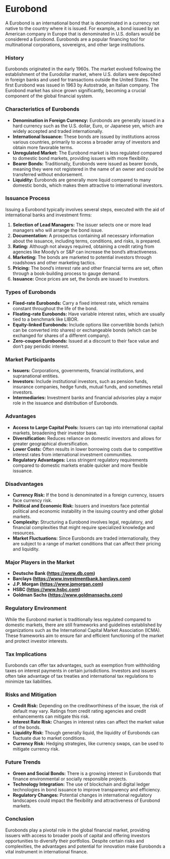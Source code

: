 # Eurobond

A Eurobond is an international bond that is denominated in a currency not native to the country where it is issued. For example, a bond issued by an American company in Europe that is denominated in U.S. dollars would be considered a Eurobond. Eurobonds are a popular financing tool for multinational corporations, sovereigns, and other large institutions.

### History

Eurobonds originated in the early 1960s. The market evolved following the establishment of the Eurodollar market, where U.S. dollars were deposited in foreign banks and used for transactions outside the United States. The first Eurobond was issued in 1963 by Autostrade, an Italian company. The Eurobond market has since grown significantly, becoming a crucial component of the global financial system.

### Characteristics of Eurobonds

- **Denomination in Foreign Currency:** Eurobonds are generally issued in a hard currency such as the U.S. dollar, Euro, or Japanese yen, which are widely accepted and traded internationally.
- **International Issuance:** These bonds are issued by institutions across various countries, primarily to access a broader array of investors and obtain more favorable terms.
- **Unregulated Market:** The Eurobond market is less regulated compared to domestic bond markets, providing issuers with more flexibility.
- **Bearer Bonds:** Traditionally, Eurobonds were issued as bearer bonds, meaning they were not registered in the name of an owner and could be transferred without endorsement.
- **Liquidity:** Eurobonds are generally more liquid compared to many domestic bonds, which makes them attractive to international investors.

### Issuance Process

Issuing a Eurobond typically involves several steps, executed with the aid of international banks and investment firms:

1. **Selection of Lead Managers:** The issuer selects one or more lead managers who will arrange the bond issue.
2. **Documentation:** A prospectus containing all necessary information about the issuance, including terms, conditions, and risks, is prepared.
3. **Rating:** Although not always required, obtaining a credit rating from agencies like Moody’s or S&P can increase the bond’s attractiveness.
4. **Marketing:** The bonds are marketed to potential investors through roadshows and other marketing tactics.
5. **Pricing:** The bond’s interest rate and other financial terms are set, often through a book-building process to gauge demand.
6. **Issuance:** Once prices are set, the bonds are issued to investors.

### Types of Eurobonds

- **Fixed-rate Eurobonds:** Carry a fixed interest rate, which remains constant throughout the life of the bond.
- **Floating-rate Eurobonds:** Have variable interest rates, which are usually tied to a benchmark like LIBOR.
- **Equity-linked Eurobonds:** Include options like convertible bonds (which can be converted into shares) or exchangeable bonds (which can be exchanged for shares of a different company).
- **Zero-coupon Eurobonds:** Issued at a discount to their face value and don’t pay periodic interest.

### Market Participants

- **Issuers:** Corporations, governments, financial institutions, and supranational entities.
- **Investors:** Include institutional investors, such as pension funds, insurance companies, hedge funds, mutual funds, and sometimes retail investors.
- **Intermediaries:** Investment banks and financial advisories play a major role in the issuance and distribution of Eurobonds.

### Advantages

- **Access to Large Capital Pools:** Issuers can tap into international capital markets, broadening their investor base.
- **Diversification:** Reduces reliance on domestic investors and allows for greater geographical diversification.
- **Lower Costs:** Often results in lower borrowing costs due to competitive interest rates from international investment communities.
- **Regulatory Advantages:** Less stringent regulatory requirements compared to domestic markets enable quicker and more flexible issuance.

### Disadvantages

- **Currency Risk:** If the bond is denominated in a foreign currency, issuers face currency risk.
- **Political and Economic Risk:** Issuers and investors face potential political and economic instability in the issuing country and other global markets.
- **Complexity:** Structuring a Eurobond involves legal, regulatory, and financial complexities that might require specialized knowledge and resources.
- **Market Fluctuations:** Since Eurobonds are traded internationally, they are subject to a range of market conditions that can affect their pricing and liquidity.

### Major Players in the Market

- **Deutsche Bank (https://www.db.com)**
- **Barclays (https://www.investmentbank.barclays.com)**
- **J.P. Morgan (https://www.jpmorgan.com)**
- **HSBC (https://www.hsbc.com)**
- **Goldman Sachs (https://www.goldmansachs.com)**

### Regulatory Environment

While the Eurobond market is traditionally less regulated compared to domestic markets, there are still frameworks and guidelines established by organizations such as the International Capital Market Association (ICMA). These frameworks aim to ensure fair and efficient functioning of the market and protect investor interests.

### Tax Implications

Eurobonds can offer tax advantages, such as exemption from withholding taxes on interest payments in certain jurisdictions. Investors and issuers often take advantage of tax treaties and international tax regulations to minimize tax liabilities.

### Risks and Mitigation

- **Credit Risk:** Depending on the creditworthiness of the issuer, the risk of default may vary. Ratings from credit rating agencies and credit enhancements can mitigate this risk.
- **Interest Rate Risk:** Changes in interest rates can affect the market value of the bonds.
- **Liquidity Risk:** Though generally liquid, the liquidity of Eurobonds can fluctuate due to market conditions.
- **Currency Risk:** Hedging strategies, like currency swaps, can be used to mitigate currency risk.

### Future Trends

- **Green and Social Bonds:** There is a growing interest in Eurobonds that finance environmental or socially responsible projects.
- **Technology Integration:** The use of blockchain and digital ledger technologies in bond issuance to improve transparency and efficiency.
- **Regulatory Changes:** Potential changes in international regulatory landscapes could impact the flexibility and attractiveness of Eurobond markets.

### Conclusion

Eurobonds play a pivotal role in the global financial market, providing issuers with access to broader pools of capital and offering investors opportunities to diversify their portfolios. Despite certain risks and complexities, the advantages and potential for innovation make Eurobonds a vital instrument in international finance.